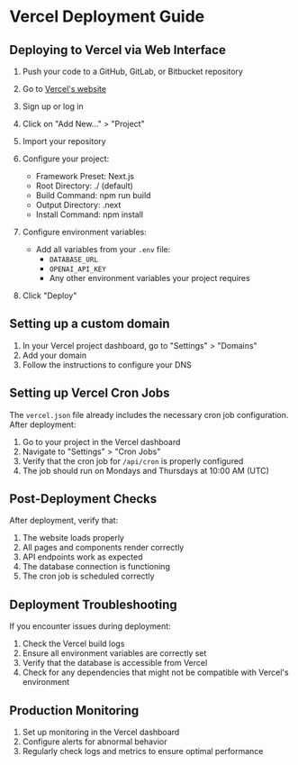 # Vercel Deployment Guide

## Deploying to Vercel via Web Interface

1. Push your code to a GitHub, GitLab, or Bitbucket repository
2. Go to [Vercel's website](https://vercel.com/)
3. Sign up or log in
4. Click on "Add New..." > "Project"
5. Import your repository
6. Configure your project:
   - Framework Preset: Next.js
   - Root Directory: ./ (default)
   - Build Command: npm run build
   - Output Directory: .next
   - Install Command: npm install

7. Configure environment variables:
   - Add all variables from your `.env` file:
     - `DATABASE_URL`
     - `OPENAI_API_KEY`
     - Any other environment variables your project requires

8. Click "Deploy"

## Setting up a custom domain

1. In your Vercel project dashboard, go to "Settings" > "Domains"
2. Add your domain
3. Follow the instructions to configure your DNS

## Setting up Vercel Cron Jobs

The `vercel.json` file already includes the necessary cron job configuration. After deployment:

1. Go to your project in the Vercel dashboard
2. Navigate to "Settings" > "Cron Jobs"
3. Verify that the cron job for `/api/cron` is properly configured
4. The job should run on Mondays and Thursdays at 10:00 AM (UTC)

## Post-Deployment Checks

After deployment, verify that:

1. The website loads properly
2. All pages and components render correctly
3. API endpoints work as expected
4. The database connection is functioning
5. The cron job is scheduled correctly

## Deployment Troubleshooting

If you encounter issues during deployment:

1. Check the Vercel build logs
2. Ensure all environment variables are correctly set
3. Verify that the database is accessible from Vercel
4. Check for any dependencies that might not be compatible with Vercel's environment

## Production Monitoring

1. Set up monitoring in the Vercel dashboard
2. Configure alerts for abnormal behavior
3. Regularly check logs and metrics to ensure optimal performance 